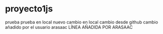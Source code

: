 # proyecto1js
prueba
prueba en local
nuevo cambio en local
cambio desde github
cambio añadido por el usuario arasaac
LÍNEA AÑADIDA POR ARASAAC
